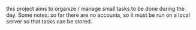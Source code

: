 this project aims to organize / manage small tasks to be done during the day.
Some notes: so far there are no accounts, so it must be run on a local server so that tasks can be stored.
